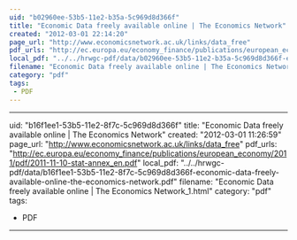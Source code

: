 ```yaml
---
uid: "b02960ee-53b5-11e2-b35a-5c969d8d366f"
title: "Economic Data freely available online | The Economics Network"
created: "2012-03-01 22:14:20"
page_url: "http://www.economicsnetwork.ac.uk/links/data_free"
pdf_urls: "http://ec.europa.eu/economy_finance/publications/european_economy/2011/pdf/2011-11-10-stat-annex_en.pdf"
local_pdf: "../../hrwgc-pdf/data/b02960ee-53b5-11e2-b35a-5c969d8d366f-economic-data-freely-available-online-the-economics-network.pdf"
filename: "Economic Data freely available online | The Economics Network.html"
category: "pdf"
tags: 
 - PDF
---
```

---
uid: "b16f1ee1-53b5-11e2-8f7c-5c969d8d366f"
title: "Economic Data freely available online | The Economics Network"
created: "2012-03-01 11:26:59"
page_url: "http://www.economicsnetwork.ac.uk/links/data_free"
pdf_urls: "http://ec.europa.eu/economy_finance/publications/european_economy/2011/pdf/2011-11-10-stat-annex_en.pdf"
local_pdf: "../../hrwgc-pdf/data/b16f1ee1-53b5-11e2-8f7c-5c969d8d366f-economic-data-freely-available-online-the-economics-network.pdf"
filename: "Economic Data freely available online | The Economics Network_1.html"
category: "pdf"
tags: 
 - PDF
---

